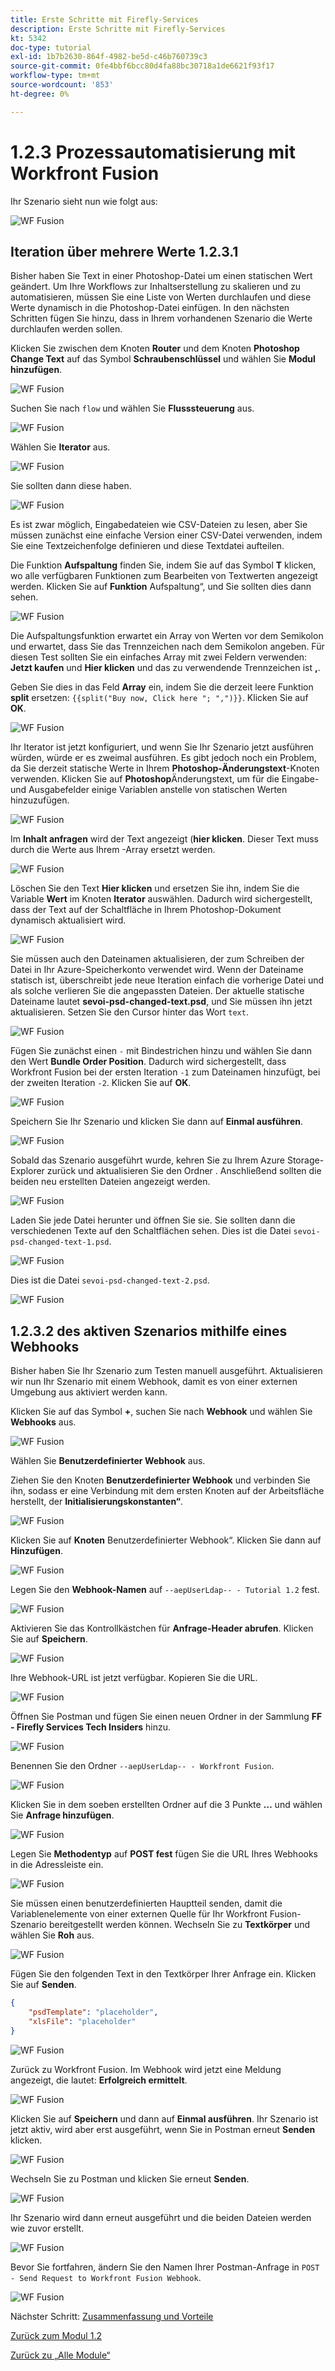 ```yaml
---
title: Erste Schritte mit Firefly-Services
description: Erste Schritte mit Firefly-Services
kt: 5342
doc-type: tutorial
exl-id: 1b7b2630-864f-4982-be5d-c46b760739c3
source-git-commit: 0fe4bbf6bcc80d4fa88bc30718a1de6621f93f17
workflow-type: tm+mt
source-wordcount: '853'
ht-degree: 0%

---
```


# 1.2.3 Prozessautomatisierung mit Workfront Fusion

Ihr Szenario sieht nun wie folgt aus:

![WF Fusion](./images/wffusion200.png)

## Iteration über mehrere Werte 1.2.3.1

Bisher haben Sie Text in einer Photoshop-Datei um einen statischen Wert geändert. Um Ihre Workflows zur Inhaltserstellung zu skalieren und zu automatisieren, müssen Sie eine Liste von Werten durchlaufen und diese Werte dynamisch in die Photoshop-Datei einfügen. In den nächsten Schritten fügen Sie hinzu, dass in Ihrem vorhandenen Szenario die Werte durchlaufen werden sollen.

Klicken Sie zwischen dem Knoten **Router** und dem Knoten **Photoshop Change Text** auf das Symbol **Schraubenschlüssel** und wählen Sie **Modul hinzufügen**.

![WF Fusion](./images/wffusion201.png)

Suchen Sie nach `flow` und wählen Sie **Flusssteuerung** aus.

![WF Fusion](./images/wffusion202.png)

Wählen Sie **Iterator** aus.

![WF Fusion](./images/wffusion203.png)

Sie sollten dann diese haben.

![WF Fusion](./images/wffusion204.png)

Es ist zwar möglich, Eingabedateien wie CSV-Dateien zu lesen, aber Sie müssen zunächst eine einfache Version einer CSV-Datei verwenden, indem Sie eine Textzeichenfolge definieren und diese Textdatei aufteilen.

Die Funktion **Aufspaltung** finden Sie, indem Sie auf das Symbol **T** klicken, wo alle verfügbaren Funktionen zum Bearbeiten von Textwerten angezeigt werden. Klicken Sie auf **Funktion** Aufspaltung“, und Sie sollten dies dann sehen.

![WF Fusion](./images/wffusion206.png)

Die Aufspaltungsfunktion erwartet ein Array von Werten vor dem Semikolon und erwartet, dass Sie das Trennzeichen nach dem Semikolon angeben. Für diesen Test sollten Sie ein einfaches Array mit zwei Feldern verwenden: **Jetzt kaufen** und **Hier klicken** und das zu verwendende Trennzeichen ist **,**.

Geben Sie dies in das Feld **Array** ein, indem Sie die derzeit leere Funktion **split** ersetzen: `{{split("Buy now, Click here "; ",")}}`. Klicken Sie auf **OK**.

![WF Fusion](./images/wffusion205.png)

Ihr Iterator ist jetzt konfiguriert, und wenn Sie Ihr Szenario jetzt ausführen würden, würde er es zweimal ausführen. Es gibt jedoch noch ein Problem, da Sie derzeit statische Werte in Ihrem **Photoshop-Änderungstext**-Knoten verwenden. Klicken Sie auf **Photoshop**&#x200B;Änderungstext, um für die Eingabe- und Ausgabefelder einige Variablen anstelle von statischen Werten hinzuzufügen.

![WF Fusion](./images/wffusion207.png)

Im **Inhalt anfragen** wird der Text angezeigt (**hier klicken**. Dieser Text muss durch die Werte aus Ihrem -Array ersetzt werden.

![WF Fusion](./images/wffusion208.png)

Löschen Sie den Text **Hier klicken** und ersetzen Sie ihn, indem Sie die Variable **Wert** im Knoten **Iterator** auswählen. Dadurch wird sichergestellt, dass der Text auf der Schaltfläche in Ihrem Photoshop-Dokument dynamisch aktualisiert wird.

![WF Fusion](./images/wffusion209.png)

Sie müssen auch den Dateinamen aktualisieren, der zum Schreiben der Datei in Ihr Azure-Speicherkonto verwendet wird. Wenn der Dateiname statisch ist, überschreibt jede neue Iteration einfach die vorherige Datei und als solche verlieren Sie die angepassten Dateien. Der aktuelle statische Dateiname lautet **sevoi-psd-changed-text.psd**, und Sie müssen ihn jetzt aktualisieren. Setzen Sie den Cursor hinter das Wort `text`.

![WF Fusion](./images/wffusion210.png)

Fügen Sie zunächst einen `-` mit Bindestrichen hinzu und wählen Sie dann den Wert **Bundle Order Position**. Dadurch wird sichergestellt, dass Workfront Fusion bei der ersten Iteration `-1` zum Dateinamen hinzufügt, bei der zweiten Iteration `-2`. Klicken Sie auf **OK**.

![WF Fusion](./images/wffusion211.png)

Speichern Sie Ihr Szenario und klicken Sie dann auf **Einmal ausführen**.

![WF Fusion](./images/wffusion212.png)

Sobald das Szenario ausgeführt wurde, kehren Sie zu Ihrem Azure Storage-Explorer zurück und aktualisieren Sie den Ordner . Anschließend sollten die beiden neu erstellten Dateien angezeigt werden.

![WF Fusion](./images/wffusion213.png)

Laden Sie jede Datei herunter und öffnen Sie sie. Sie sollten dann die verschiedenen Texte auf den Schaltflächen sehen. Dies ist die Datei `sevoi-psd-changed-text-1.psd`.

![WF Fusion](./images/wffusion214.png)

Dies ist die Datei `sevoi-psd-changed-text-2.psd`.

![WF Fusion](./images/wffusion215.png)

## 1.2.3.2 des aktiven Szenarios mithilfe eines Webhooks

Bisher haben Sie Ihr Szenario zum Testen manuell ausgeführt. Aktualisieren wir nun Ihr Szenario mit einem Webhook, damit es von einer externen Umgebung aus aktiviert werden kann.

Klicken Sie auf das Symbol **+**, suchen Sie nach **Webhook** und wählen Sie **Webhooks** aus.

![WF Fusion](./images/wffusion216.png)

Wählen Sie **Benutzerdefinierter Webhook** aus.

Ziehen Sie den Knoten **Benutzerdefinierter Webhook** und verbinden Sie ihn, sodass er eine Verbindung mit dem ersten Knoten auf der Arbeitsfläche herstellt, der **Initialisierungskonstanten“**.

![WF Fusion](./images/wffusion217.png)

Klicken Sie auf **Knoten** Benutzerdefinierter Webhook“. Klicken Sie dann auf **Hinzufügen**.

![WF Fusion](./images/wffusion218.png)

Legen Sie den **Webhook-Namen** auf `--aepUserLdap-- - Tutorial 1.2` fest.

![WF Fusion](./images/wffusion219.png)

Aktivieren Sie das Kontrollkästchen für **Anfrage-Header abrufen**. Klicken Sie auf **Speichern**.

![WF Fusion](./images/wffusion220.png)

Ihre Webhook-URL ist jetzt verfügbar. Kopieren Sie die URL.

![WF Fusion](./images/wffusion221.png)

Öffnen Sie Postman und fügen Sie einen neuen Ordner in der Sammlung **FF - Firefly Services Tech Insiders** hinzu.

![WF Fusion](./images/wffusion222.png)

Benennen Sie den Ordner `--aepUserLdap-- - Workfront Fusion`.

![WF Fusion](./images/wffusion223.png)

Klicken Sie in dem soeben erstellten Ordner auf die 3 Punkte **…** und wählen Sie **Anfrage hinzufügen**.

![WF Fusion](./images/wffusion224.png)

Legen Sie **Methodentyp** auf **POST fest** fügen Sie die URL Ihres Webhooks in die Adressleiste ein.

![WF Fusion](./images/wffusion225.png)

Sie müssen einen benutzerdefinierten Hauptteil senden, damit die Variablenelemente von einer externen Quelle für Ihr Workfront Fusion-Szenario bereitgestellt werden können. Wechseln Sie zu **Textkörper** und wählen Sie **Roh** aus.

![WF Fusion](./images/wffusion226.png)

Fügen Sie den folgenden Text in den Textkörper Ihrer Anfrage ein. Klicken Sie auf **Senden**.

```json
{
    "psdTemplate": "placeholder",
    "xlsFile": "placeholder"
}
```

![WF Fusion](./images/wffusion229.png)

Zurück zu Workfront Fusion. Im Webhook wird jetzt eine Meldung angezeigt, die lautet: **Erfolgreich ermittelt**.

![WF Fusion](./images/wffusion227.png)

Klicken Sie auf **Speichern** und dann auf **Einmal ausführen**. Ihr Szenario ist jetzt aktiv, wird aber erst ausgeführt, wenn Sie in Postman erneut **Senden** klicken.

![WF Fusion](./images/wffusion230.png)

Wechseln Sie zu Postman und klicken Sie erneut **Senden**.

![WF Fusion](./images/wffusion228.png)

Ihr Szenario wird dann erneut ausgeführt und die beiden Dateien werden wie zuvor erstellt.

![WF Fusion](./images/wffusion232.png)

Bevor Sie fortfahren, ändern Sie den Namen Ihrer Postman-Anfrage in `POST - Send Request to Workfront Fusion Webhook`.

![WF Fusion](./images/wffusion233.png)


Nächster Schritt: [Zusammenfassung und Vorteile](./summary.md)

[Zurück zum Modul 1.2](./automation.md)

[Zurück zu „Alle Module“](./../../../overview.md)
